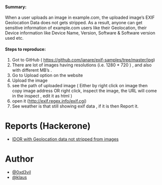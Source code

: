 <h4>Summary:</h4>
When a user uploads an image in example.com, the uploaded image’s EXIF Geolocation Data does not gets stripped. As a result, anyone can get sensitive information of example.com users like their Geolocation, their Device information like Device Name, Version, Software & Software version used etc.

<h4>Steps to reproduce:</h4>

1. Got to GitHub ( https://github.com/ianare/exif-samples/tree/master/jpg) <br>
2. There are lot of images having resolutions (i.e. 1280 * 720 ) , and also with different MB’s . <br>
3. Go to Upload option on the website <br>
4. Upload the image<br>
5. see the path of uploaded image ( Either by right click on image then copy image address OR right click, inspect the image, the URL will come in the inspect ,   edit it as html )</br>
6. open it (http://exif.regex.info/exif.cgi)</br>
7. See weather is that still showing exif data , if it is then Report it.

# Reports (Hackerone)

- [IDOR with Geolocation data not stripped from images](https://hackerone.com/reports/906907)

# Author
* [@0xd3vil](https://twitter.com/0xd3vil)
* [@klaus](https://twitter.com/klaus_dev)
